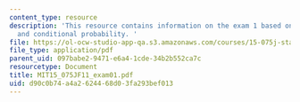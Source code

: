 ```yaml
---
content_type: resource
description: 'This resource contains information on the exam 1 based on probability,
  and conditional probability. '
file: https://ol-ocw-studio-app-qa.s3.amazonaws.com/courses/15-075j-statistical-thinking-and-data-analysis-fall-2011/d90c0b74a4a2624468d03fa293bef013_MIT15_075JF11_exam01.pdf
file_type: application/pdf
parent_uid: 097babe2-9471-e6a4-1cde-34b2b552ca7c
resourcetype: Document
title: MIT15_075JF11_exam01.pdf
uid: d90c0b74-a4a2-6244-68d0-3fa293bef013
---
```

